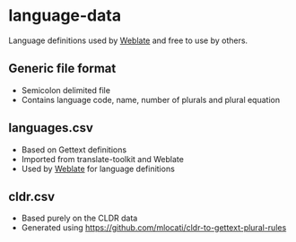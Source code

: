 # language-data

Language definitions used by [Weblate][w] and free to use by others.

## Generic file format

* Semicolon delimited file
* Contains language code, name, number of plurals and plural equation

## languages.csv

* Based on Gettext definitions
* Imported from translate-toolkit and Weblate
* Used by [Weblate][w] for language definitions

## cldr.csv

* Based purely on the CLDR data
* Generated using https://github.com/mlocati/cldr-to-gettext-plural-rules

[w]: https://weblate.org/
